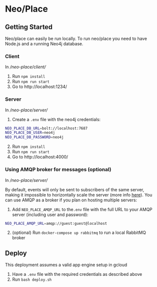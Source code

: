 # Neo/Place

## Getting Started

Neo/place can easily be run locally. To run neo/place you need to have Node.js and a running Neo4j database.

### Client

In _/neo-place/client/_

1. Run `npm install`
2. Run `npm run start`
3. Go to http://localhost:1234/

### Server

In _/neo-place/server/_

1. Create a `.env` file with the neo4j credentials:

```sh
NEO_PLACE_DB_URL=bolt://localhost:7687
NEO_PLACE_DB_USER=neo4j
NEO_PLACE_DB_PASSWORD=neo4j
```

2. Run `npm install`
3. Run `npm run start`
4. Go to http://localhost:4000/

### Using AMQP broker for messages (optional)

In _/neo-place/server/_

By default, events will only be sent to subscribers of the same server, making it impossible to horizontally scale the server (more info [here](https://neo4j.com/docs/graphql-manual/current/subscriptions/scaling/)).
You can use AMQP as a broker if you plan on hosting multiple servers:

1. Add `NEO_PLACE_AMQP_URL` to the`.env` file with the full URL to your AMQP server (including user and password):

```sh
NEO_PLACE_AMQP_URL=amqp://guest:guest@localhost
```

2. (optional) Run `docker-compose up rabbitmq` to run a local RabbitMQ broker

## Deploy

This deployment assumes a valid app engine setup in gcloud

1. Have a `.env` file with the required credentials as described above
2. Run `bash deploy.sh`
